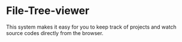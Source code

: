 # File-Tree-viewer
This system makes it easy for you to keep track of projects and watch source codes directly from the browser.
